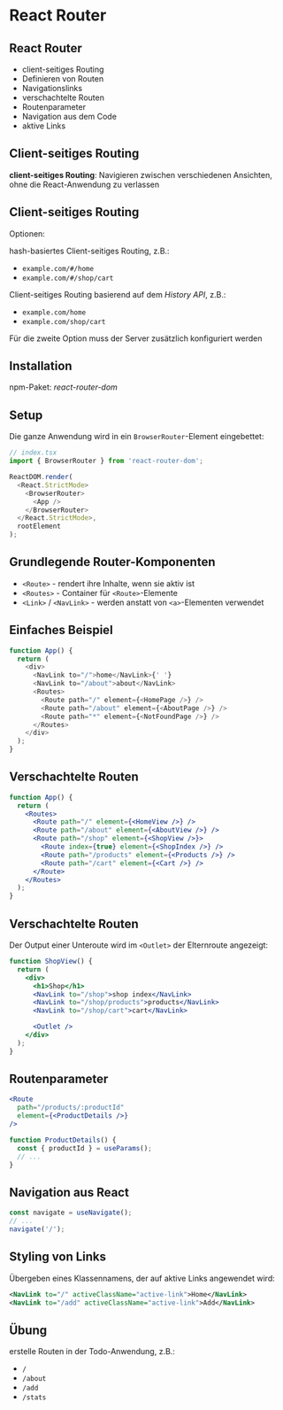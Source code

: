 # React Router

## React Router

- client-seitiges Routing
- Definieren von Routen
- Navigationslinks
- verschachtelte Routen
- Routenparameter
- Navigation aus dem Code
- aktive Links

## Client-seitiges Routing

**client-seitiges Routing**: Navigieren zwischen verschiedenen Ansichten, ohne die React-Anwendung zu verlassen

## Client-seitiges Routing

Optionen:

hash-basiertes Client-seitiges Routing, z.B.:

- `example.com/#/home`
- `example.com/#/shop/cart`

Client-seitiges Routing basierend auf dem _History API_, z.B.:

- `example.com/home`
- `example.com/shop/cart`

Für die zweite Option muss der Server zusätzlich konfiguriert werden

## Installation

npm-Paket: _react-router-dom_

## Setup

Die ganze Anwendung wird in ein `BrowserRouter`-Element eingebettet:

```js
// index.tsx
import { BrowserRouter } from 'react-router-dom';

ReactDOM.render(
  <React.StrictMode>
    <BrowserRouter>
      <App />
    </BrowserRouter>
  </React.StrictMode>,
  rootElement
);
```

## Grundlegende Router-Komponenten

- `<Route>` - rendert ihre Inhalte, wenn sie aktiv ist
- `<Routes>` - Container für `<Route>`-Elemente
- `<Link>` / `<NavLink>` - werden anstatt von `<a>`-Elementen verwendet

## Einfaches Beispiel

```js
function App() {
  return (
    <div>
      <NavLink to="/">home</NavLink>{' '}
      <NavLink to="/about">about</NavLink>
      <Routes>
        <Route path="/" element={<HomePage />} />
        <Route path="/about" element={<AboutPage />} />
        <Route path="*" element={<NotFoundPage />} />
      </Routes>
    </div>
  );
}
```

## Verschachtelte Routen

```jsx
function App() {
  return (
    <Routes>
      <Route path="/" element={<HomeView />} />
      <Route path="/about" element={<AboutView />} />
      <Route path="/shop" element={<ShopView />}>
        <Route index={true} element={<ShopIndex />} />
        <Route path="/products" element={<Products />} />
        <Route path="/cart" element={<Cart />} />
      </Route>
    </Routes>
  );
}
```

## Verschachtelte Routen

Der Output einer Unteroute wird im `<Outlet>` der Elternroute angezeigt:

```jsx
function ShopView() {
  return (
    <div>
      <h1>Shop</h1>
      <NavLink to="/shop">shop index</NavLink>
      <NavLink to="/shop/products">products</NavLink>
      <NavLink to="/shop/cart">cart</NavLink>

      <Outlet />
    </div>
  );
}
```

## Routenparameter

```jsx
<Route
  path="/products/:productId"
  element={<ProductDetails />}
/>
```

```jsx
function ProductDetails() {
  const { productId } = useParams();
  // ...
}
```

## Navigation aus React

```jsx
const navigate = useNavigate();
// ...
navigate('/');
```

## Styling von Links

Übergeben eines Klassennamens, der auf aktive Links angewendet wird:

```xml
<NavLink to="/" activeClassName="active-link">Home</NavLink>
<NavLink to="/add" activeClassName="active-link">Add</NavLink>
```

## Übung

erstelle Routen in der Todo-Anwendung, z.B.:

- `/`
- `/about`
- `/add`
- `/stats`
